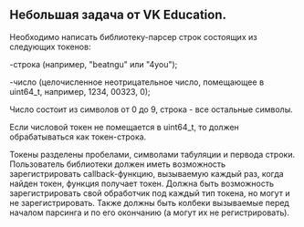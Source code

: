 ## Небольшая задача от VK Education. ##
Необходимо написать библиотеку-парсер строк состоящих из следующих токенов:

-строка (например, "beatngu" или "4you");

-число (целочисленное неотрицательное число, помещающее в uint64\_t, например, 1234, 00323, 0);

Число состоит из символов от 0 до 9, строка - все остальные символы.

Если числовой токен не помещается в uint64_t, то должен обрабатываться как токен-строка.

Токены разделены пробелами, символами табуляции и первода строки. Пользователь библиотеки 
должен иметь возможность зарегистрировать callback-функцию, вызываемую каждый раз, 
когда найден токен, функция получает токен. Должна быть возможность зарегистрировать свой 
обработчик под каждый тип токена, но могут и не зарегистрировать. Также должны быть колбеки 
вызываемые перед началом парсинга и по его окончанию (а могут их не регистрировать).
